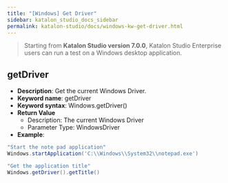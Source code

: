 ```yaml
---
title: "[Windows] Get Driver"
sidebar: katalon_studio_docs_sidebar
permalink: katalon-studio/docs/windows-kw-get-driver.html
---
```

> Starting from **Katalon Studio version 7.0.0**, Katalon Studio Enterprise users can run a test on a Windows desktop application.

## getDriver

* **Description**: Get the current Windows Driver.
* **Keyword name**: getDriver
* **Keyword syntax**: Windows.getDriver()
* **Return Value**
  * Description: The current Windows Driver
  * Parameter Type: WindowsDriver
* **Example**:

``` groovy
"Start the note pad application"
Windows.startApplication('C:\\Windows\\System32\\notepad.exe')

"Get the application title"
Windows.getDriver().getTitle()
```
